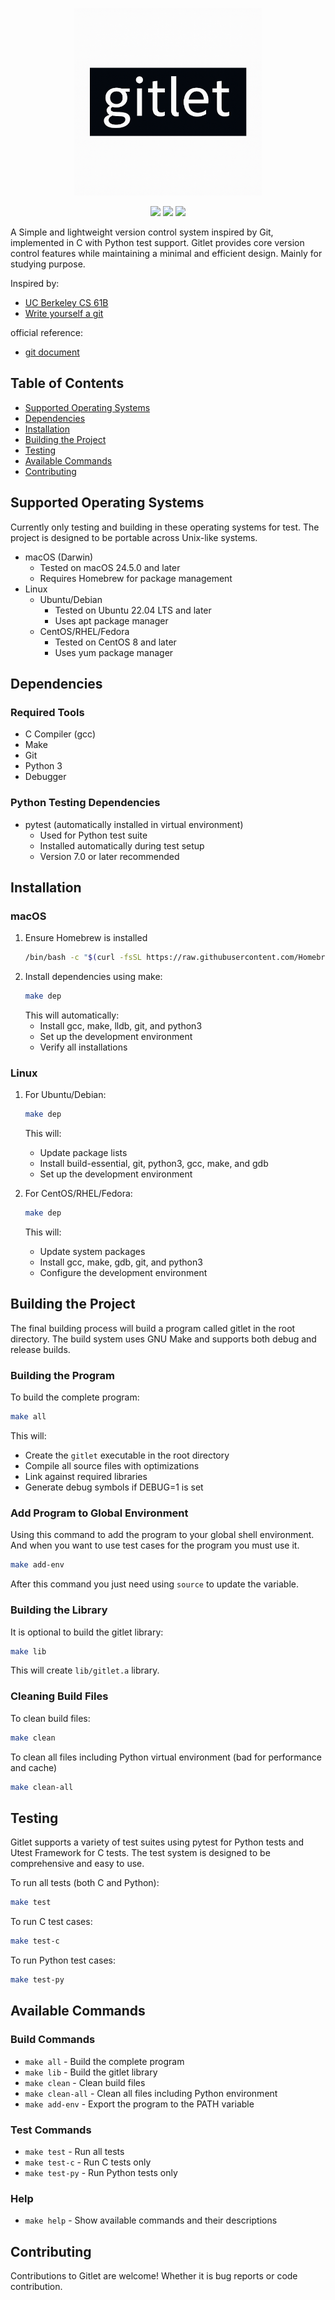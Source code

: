<p align="center">
  <img src="assets/logo.png" alt="gitlet logo" width="300"/>
</p>
<p align="center">
  <img src="https://img.shields.io/badge/license-MIT-green" />
  <img src="https://img.shields.io/badge/version-0.1-yellow" />
  <img src="https://img.shields.io/badge/language-C-blue" />
</p>

A Simple and lightweight version control system inspired by Git, implemented in C with Python test support. Gitlet provides core version control features while maintaining a minimal and efficient design. Mainly for studying purpose.

Inspired by: 
- [UC Berkeley CS 61B](https://sp21.datastructur.es/materials/proj/proj2/proj2)
- [Write yourself a git](https://wyag.thb.lt/)

official reference: 
- [git document](https://git-scm.com/docs)

## Table of Contents
- [Supported Operating Systems](#supported-operating-systems)
- [Dependencies](#dependencies)
- [Installation](#installation)
- [Building the Project](#building-the-project)
- [Testing](#testing)
- [Available Commands](#available-commands)
- [Contributing](#contributing)

## Supported Operating Systems
Currently only testing and building in these operating systems for test. The project is designed to be portable across Unix-like systems.

- macOS (Darwin)
  - Tested on macOS 24.5.0 and later
  - Requires Homebrew for package management
- Linux
  - Ubuntu/Debian
    - Tested on Ubuntu 22.04 LTS and later
    - Uses apt package manager
  - CentOS/RHEL/Fedora
    - Tested on CentOS 8 and later
    - Uses yum package manager

## Dependencies

### Required Tools
- C Compiler (gcc)
- Make
- Git
- Python 3
- Debugger

### Python Testing Dependencies
- pytest (automatically installed in virtual environment)
  - Used for Python test suite
  - Installed automatically during test setup
  - Version 7.0 or later recommended

## Installation

### macOS
1. Ensure Homebrew is installed
   ```bash
   /bin/bash -c "$(curl -fsSL https://raw.githubusercontent.com/Homebrew/install/HEAD/install.sh)"
   ```
2. Install dependencies using make:
   ```bash
   make dep
   ```
   This will automatically:
   - Install gcc, make, lldb, git, and python3
   - Set up the development environment
   - Verify all installations

### Linux
1. For Ubuntu/Debian:
   ```bash
   make dep
   ```
   This will:
   - Update package lists
   - Install build-essential, git, python3, gcc, make, and gdb
   - Set up the development environment

2. For CentOS/RHEL/Fedora:
   ```bash
   make dep
   ```
   This will:
   - Update system packages
   - Install gcc, make, gdb, git, and python3
   - Configure the development environment

## Building the Project
The final building process will build a program called gitlet in the root directory. The build system uses GNU Make and supports both debug and release builds.

### Building the Program
To build the complete program:
```bash
make all
```
This will:
- Create the `gitlet` executable in the root directory
- Compile all source files with optimizations
- Link against required libraries
- Generate debug symbols if DEBUG=1 is set
### Add Program to Global Environment
Using this command to add the program to your global shell environment. And when you want to use test cases for the program you must use it.
```bash
make add-env
```
After this command you just need using `source` to update the variable. 

### Building the Library
It is optional to build the gitlet library:
```bash
make lib
```
This will create `lib/gitlet.a` library.

### Cleaning Build Files
To clean build files:
```bash
make clean
```

To clean all files including Python virtual environment (bad for performance and cache)
```bash
make clean-all
```

## Testing

Gitlet supports a variety of test suites using pytest for Python tests and Utest Framework for C tests. The test system is designed to be comprehensive and easy to use.

To run all tests (both C and Python):
```bash
make test
```

To run C test cases:

```bash
make test-c
```

To run Python test cases:

```bash
make test-py
```

## Available Commands

### Build Commands
- `make all` - Build the complete program
- `make lib` - Build the gitlet library
- `make clean` - Clean build files
- `make clean-all` - Clean all files including Python environment
- `make add-env` - Export the program to the PATH variable

### Test Commands
- `make test` - Run all tests
- `make test-c` - Run C tests only
- `make test-py` - Run Python tests only

### Help
- `make help` - Show available commands and their descriptions

## Contributing

Contributions to Gitlet are welcome! Whether it is bug reports or code contribution.

